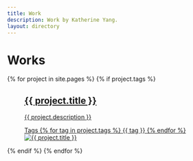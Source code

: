 ```yaml
---
title: Work
description: Work by Katherine Yang.
layout: directory
---
```


<h1 class="details">Works</h1>
<div class="work">
    <!-- {% assign projects = site.pages | where: "tags", nil %} -->
    {% for project in site.pages %}
        {% if project.tags %}
            <a href="{{ project.url }}" title="{{ project.title }}" class="project">
                <figure>
                    <figcaption>
                        <h2>{{ project.title }}</h2>
                        <p>{{ project.description }}</p>
                        <tr class="tags">
                            <th>Tags</th>
                            {% for tag in project.tags %}
                            <td>{{ tag }}</td>
                            {% endfor %}
                        </tr>
                    </figcaption>
                    <img src="{{ project.image }}" alt="{{ project.title }}">
                </figure>
            </a>
        {% endif %}
    {% endfor %}
</div>